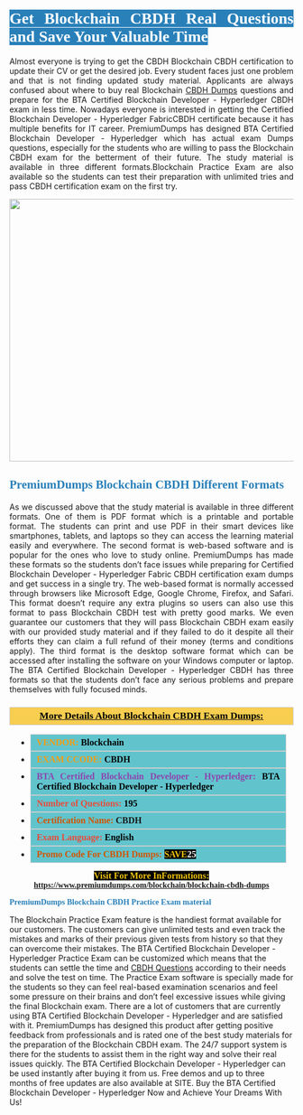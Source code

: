 <h1 style="text-align: justify;"><span style="color:#ffffff;"><span style="font-family:Georgia,serif;"><strong><span style="background-color:#2980b9;">Get Blockchain CBDH Real Questions and Save Your Valuable Time</span></strong></span></span></h1>

<p style="text-align: justify;">Almost everyone is trying to get the CBDH Blockchain CBDH certification to update their CV or get the desired job. Every student faces just one problem and that is not finding updated study material. Applicants are always confused about where to buy real Blockchain <a href="https://www.premiumdumps.com/blockchain/blockchain-cbdh-dumps">CBDH Dumps</a> questions and prepare for the BTA Certified Blockchain Developer - Hyperledger CBDH exam in less time. Nowadays everyone is interested in getting the Certified Blockchain Developer - Hyperledger FabricCBDH certificate because it has multiple benefits for IT career. PremiumDumps has designed BTA Certified Blockchain Developer - Hyperledger which has actual exam Dumps questions, especially for the students who are willing to pass the Blockchain CBDH exam for the betterment of their future. The study material is available in three different formats.Blockchain Practice Exam are also available so the students can test their preparation with unlimited tries and pass CBDH certification exam on the first try.</p>

<p style="text-align: center;"><a href="https://www.premiumdumps.com/blockchain/blockchain-cbdh-dumps"><img alt="" src="https://i.imgur.com/KJGzbJ2.jpeg" style="width: 700px; height: 465px;" /></a></p>

<h2 style="text-align: justify;"><span style="color:#2980b9;"><span style="font-family:Georgia,serif;"><strong>PremiumDumps Blockchain CBDH Different Formats</strong></span></span></h2>

<p style="text-align: justify;">As we discussed above that the study material is available in three different formats. One of them is PDF format which is a printable and portable format. The students can print and use PDF in their smart devices like smartphones, tablets, and laptops so they can access the learning material easily and everywhere. The second format is web-based software and is popular for the ones who love to study online. PremiumDumps has made these formats so the students don’t face issues while preparing for Certified Blockchain Developer - Hyperledger Fabric CBDH certification exam dumps and get success in a single try. The web-based format is normally accessed through browsers like Microsoft Edge, Google Chrome, Firefox, and Safari. This format doesn’t require any extra plugins so users can also use this format to pass Blockchain CBDH test with pretty good marks. We even guarantee our customers that they will pass Blockchain CBDH exam easily with our provided study material and if they failed to do it despite all their efforts they can claim a full refund of their money (terms and conditions apply). The third format is the desktop software format which can be accessed after installing the software on your Windows computer or laptop. The BTA Certified Blockchain Developer - Hyperledger CBDH has three formats so that the students don’t face any serious problems and prepare themselves with fully focused minds.</p>

<h3 style="background: #f7ce50; border: 1px solid rgb(204, 204, 204); padding: 5px 10px; text-align: center;"><span style="font-family:Georgia,serif;"><u><u><span style="color:#000000;"><span style="font-size:11pt"><span style="line-height:normal"><b><span style="font-size:13.0pt"><span cambria="">More Details About Blockchain CBDH Exam Dumps:</span></span></b></span></span></span></u></u></span></h3>

<ul>
	<li style="margin:0cm 10pt">
	<div style="background:#61c4cd; border: 1px solid rgb(204, 204, 204); padding: 5px 10px; text-align: justify;"><span style="font-family:Georgia,serif;"><span style="font-size:11pt"><span style="line-height:normal"><b><span style="font-size:12.0pt"><span new="" roman="" times=""><span style="color:#f39c12;">VENDOR:</span> <span style="color:#000000;">Blockchain</span></span></span></b></span></span></span></div>
	</li>
	<li style="margin:0cm 10pt">
	<div style="background: #61c4cd; border: 1px solid rgb(204, 204, 204); padding: 5px 10px; text-align: justify;"><span style="font-family:Georgia,serif;"><span style="font-size:11pt"><span style="line-height:normal"><b><span style="font-size:12.0pt"><span new="" roman="" times=""><span style="color:#f39c12;">EXAM CCODE:</span> <span style="color:#000000;">CBDH</span></span></span></b></span></span></span></div>
	</li>
	<li style="margin:0cm 10pt">
	<div style="background: #61c4cd; border: 1px solid rgb(204, 204, 204); padding: 5px 10px; text-align: justify;"><span style="font-family:Georgia,serif;"><span style="font-size:11pt"><span style="line-height:normal"><b><span style="font-size:12.0pt"><span new="" roman="" times=""><span style="color:#8e44ad;">BTA Certified Blockchain Developer - Hyperledger:</span> <span style="color:#000000;">BTA Certified Blockchain Developer - Hyperledger</span></span></span></b></span></span></span></div>
	</li>
	<li style="margin:0cm 10pt">
	<div style="background: #61c4cd; border: 1px solid rgb(204, 204, 204); padding: 5px 10px;"><span style="font-family:Georgia,serif;"><span style="font-size:11pt"><span style="line-height:normal"><b><span style="font-size:12.0pt"><span new="" roman="" times=""><span style="color:#e74c3c;">Number of Questions:</span><span style="color:#000000;"><span style="color:#f1c40f;"> </span>195</span></span></span></b></span></span></span></div>
	</li>
	<li style="margin:0cm 10pt">
	<div style="background: #61c4cd; border: 1px solid rgb(204, 204, 204); padding: 5px 10px; text-align: justify;"><span style="font-family:Georgia,serif;"><span style="font-size:11pt"><span style="line-height:normal"><b><span style="font-size:12.0pt"><span new="" roman="" times=""><span style="color:#d35400;">Certification Name:</span> CBDH</span></span></b></span></span></span></div>
	</li>
	<li style="margin:0cm 10pt">
	<div style="background: #61c4cd; border: 1px solid rgb(204, 204, 204); padding: 5px 10px; text-align: justify;"><span style="font-family:Georgia,serif;"><span style="font-size:11pt"><span style="line-height:normal"><b><span style="font-size:12.0pt"><span new="" roman="" times=""><span style="color:#e74c3c;">Exam Language:</span> <span style="color:#000000;">English</span></span></span></b></span></span></span></div>
	</li>
	<li style="margin:0cm 10pt">
	<div style="background: #61c4cd; border: 1px solid rgb(204, 204, 204); padding: 5px 10px;"><span style="font-family:Georgia,serif;"><span style="font-size:11pt"><span style="line-height:normal"><b><span style="font-size:12.0pt"><span new="" roman="" times=""><span style="color:#d35400;">Promo Code For CBDH Dumps:</span><span style="color:#f1c40f;"> <span style="background-color:#000000;">SAVE</span></span><span style="color:#ffffff;"><span style="background-color:#000000;">25</span></span></span></span></b></span></span></span></div>
	</li>
</ul>

<p style="text-align: center;"><span style="font-family:Georgia,serif;"><strong><span style="font-size:16px;"><span style="color:#f1c40f;"><span style="background-color:#000000;">Visit For More InFormations:</span></span></span> <a href="https://www.premiumdumps.com/blockchain/blockchain-cbdh-dumps">https://www.premiumdumps.com/blockchain/blockchain-cbdh-dumps</a></strong></span></p>

<p><span style="color:#2980b9;"><span style="font-family:Georgia,serif;"><strong><strong><strong>PremiumDumps Blockchain CBDH Practice Exam material</strong></strong></strong></span></span></p>

<p>The Blockchain Practice Exam feature is the handiest format available for our customers. The customers can give unlimited tests and even track the mistakes and marks of their previous given tests from history so that they can overcome their mistakes. The BTA Certified Blockchain Developer - Hyperledger Practice Exam can be customized which means that the students can settle the time and <a href="https://www.premiumdumps.com/blockchain/cbdh-dumps">CBDH Questions</a> according to their needs and solve the test on time. The Practice Exam software is specially made for the students so they can feel real-based examination scenarios and feel some pressure on their brains and don’t feel excessive issues while giving the final Blockchain exam. There are a lot of customers that are currently using BTA Certified Blockchain Developer - Hyperledger and are satisfied with it. PremiumDumps has designed this product after getting positive feedback from professionals and is rated one of the best study materials for the preparation of the Blockchain CBDH exam. The 24/7 support system is there for the students to assist them in the right way and solve their real issues quickly. The BTA Certified Blockchain Developer - Hyperledger can be used instantly after buying it from us. Free demos and up to three months of free updates are also available at SITE. Buy the BTA Certified Blockchain Developer - Hyperledger Now and Achieve Your Dreams With Us!</p>
